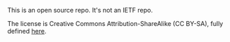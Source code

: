This is an open source repo. It's not an IETF repo.

The license is Creative Commons Attribution-ShareAlike (CC BY-SA), fully defined [here](https://creativecommons.org/licenses/).